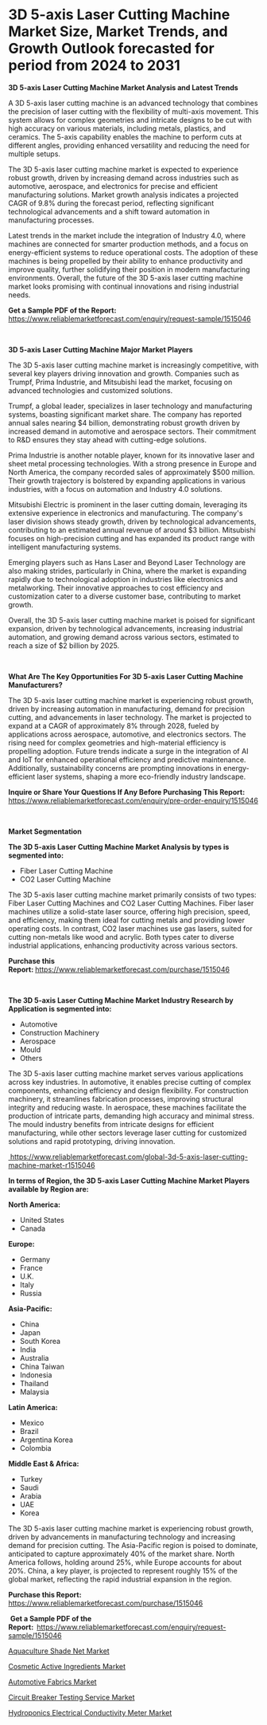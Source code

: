 <p><h1>3D 5-axis Laser Cutting Machine Market Size, Market Trends, and Growth Outlook forecasted for period from 2024 to 2031</h1></p><p><strong>3D 5-axis Laser Cutting Machine Market Analysis and Latest Trends</strong></p>
<p><p>A 3D 5-axis laser cutting machine is an advanced technology that combines the precision of laser cutting with the flexibility of multi-axis movement. This system allows for complex geometries and intricate designs to be cut with high accuracy on various materials, including metals, plastics, and ceramics. The 5-axis capability enables the machine to perform cuts at different angles, providing enhanced versatility and reducing the need for multiple setups.</p><p>The 3D 5-axis laser cutting machine market is expected to experience robust growth, driven by increasing demand across industries such as automotive, aerospace, and electronics for precise and efficient manufacturing solutions. Market growth analysis indicates a projected CAGR of 9.8% during the forecast period, reflecting significant technological advancements and a shift toward automation in manufacturing processes.</p><p>Latest trends in the market include the integration of Industry 4.0, where machines are connected for smarter production methods, and a focus on energy-efficient systems to reduce operational costs. The adoption of these machines is being propelled by their ability to enhance productivity and improve quality, further solidifying their position in modern manufacturing environments. Overall, the future of the 3D 5-axis laser cutting machine market looks promising with continual innovations and rising industrial needs.</p></p>
<p><strong>Get a Sample PDF of the Report:&nbsp;</strong> <a href="https://www.reliablemarketforecast.com/enquiry/request-sample/1515046?utm_campaign=1108&utm_medium=2&utm_source=Github&utm_content=ia&utm_term=27102024&utm_id=3d-5-axis-laser-cutting-machine">https://www.reliablemarketforecast.com/enquiry/request-sample/1515046</a></p>
<p>&nbsp;</p>
<p><strong>3D 5-axis Laser Cutting Machine Major Market Players</strong></p>
<p><p>The 3D 5-axis laser cutting machine market is increasingly competitive, with several key players driving innovation and growth. Companies such as Trumpf, Prima Industrie, and Mitsubishi lead the market, focusing on advanced technologies and customized solutions.</p><p>Trumpf, a global leader, specializes in laser technology and manufacturing systems, boasting significant market share. The company has reported annual sales nearing $4 billion, demonstrating robust growth driven by increased demand in automotive and aerospace sectors. Their commitment to R&D ensures they stay ahead with cutting-edge solutions.</p><p>Prima Industrie is another notable player, known for its innovative laser and sheet metal processing technologies. With a strong presence in Europe and North America, the company recorded sales of approximately $500 million. Their growth trajectory is bolstered by expanding applications in various industries, with a focus on automation and Industry 4.0 solutions.</p><p>Mitsubishi Electric is prominent in the laser cutting domain, leveraging its extensive experience in electronics and manufacturing. The company's laser division shows steady growth, driven by technological advancements, contributing to an estimated annual revenue of around $3 billion. Mitsubishi focuses on high-precision cutting and has expanded its product range with intelligent manufacturing systems.</p><p>Emerging players such as Hans Laser and Beyond Laser Technology are also making strides, particularly in China, where the market is expanding rapidly due to technological adoption in industries like electronics and metalworking. Their innovative approaches to cost efficiency and customization cater to a diverse customer base, contributing to market growth.</p><p>Overall, the 3D 5-axis laser cutting machine market is poised for significant expansion, driven by technological advancements, increasing industrial automation, and growing demand across various sectors, estimated to reach a size of $2 billion by 2025.</p></p>
<p>&nbsp;</p>
<p><strong>What Are The Key Opportunities For 3D 5-axis Laser Cutting Machine Manufacturers?</strong></p>
<p><p>The 3D 5-axis laser cutting machine market is experiencing robust growth, driven by increasing automation in manufacturing, demand for precision cutting, and advancements in laser technology. The market is projected to expand at a CAGR of approximately 8% through 2028, fueled by applications across aerospace, automotive, and electronics sectors. The rising need for complex geometries and high-material efficiency is propelling adoption. Future trends indicate a surge in the integration of AI and IoT for enhanced operational efficiency and predictive maintenance. Additionally, sustainability concerns are prompting innovations in energy-efficient laser systems, shaping a more eco-friendly industry landscape.</p></p>
<p><strong>Inquire or Share Your Questions If Any Before Purchasing This Report:</strong> <a href="https://www.reliablemarketforecast.com/enquiry/pre-order-enquiry/1515046?utm_campaign=1108&utm_medium=2&utm_source=Github&utm_content=ia&utm_term=27102024&utm_id=3d-5-axis-laser-cutting-machine">https://www.reliablemarketforecast.com/enquiry/pre-order-enquiry/1515046</a></p>
<p>&nbsp;</p>
<p><strong>Market Segmentation</strong></p>
<p><strong>The 3D 5-axis Laser Cutting Machine Market Analysis by types is segmented into:</strong></p>
<p><ul><li>Fiber Laser Cutting Machine</li><li>CO2 Laser Cutting Machine</li></ul></p>
<p><p>The 3D 5-axis laser cutting machine market primarily consists of two types: Fiber Laser Cutting Machines and CO2 Laser Cutting Machines. Fiber laser machines utilize a solid-state laser source, offering high precision, speed, and efficiency, making them ideal for cutting metals and providing lower operating costs. In contrast, CO2 laser machines use gas lasers, suited for cutting non-metals like wood and acrylic. Both types cater to diverse industrial applications, enhancing productivity across various sectors.</p></p>
<p><strong>Purchase this Report:&nbsp;</strong><a href="https://www.reliablemarketforecast.com/purchase/1515046?utm_campaign=1108&utm_medium=2&utm_source=Github&utm_content=ia&utm_term=27102024&utm_id=3d-5-axis-laser-cutting-machine">https://www.reliablemarketforecast.com/purchase/1515046</a></p>
<p>&nbsp;</p>
<p><strong>The 3D 5-axis Laser Cutting Machine Market Industry Research by Application is segmented into:</strong></p>
<p><ul><li>Automotive</li><li>Construction Machinery</li><li>Aerospace</li><li>Mould</li><li>Others</li></ul></p>
<p><p>The 3D 5-axis laser cutting machine market serves various applications across key industries. In automotive, it enables precise cutting of complex components, enhancing efficiency and design flexibility. For construction machinery, it streamlines fabrication processes, improving structural integrity and reducing waste. In aerospace, these machines facilitate the production of intricate parts, demanding high accuracy and minimal stress. The mould industry benefits from intricate designs for efficient manufacturing, while other sectors leverage laser cutting for customized solutions and rapid prototyping, driving innovation.</p></p>
<p><a href="https://www.reliablemarketforecast.com/global-3d-5-axis-laser-cutting-machine-market-r1515046?utm_campaign=1108&utm_medium=2&utm_source=Github&utm_content=ia&utm_term=27102024&utm_id=3d-5-axis-laser-cutting-machine">&nbsp;https://www.reliablemarketforecast.com/global-3d-5-axis-laser-cutting-machine-market-r1515046</a></p>
<p><strong>In terms of Region, the 3D 5-axis Laser Cutting Machine Market Players available by Region are:</strong></p>
<p>
    <p> <strong> North America: </strong>
        <ul>
            <li>United States</li>
            <li>Canada</li>
        </ul>
        </p> 
    <p> <strong> Europe: </strong>
        <ul>
            <li>Germany</li>
            <li>France</li>
            <li>U.K.</li>
            <li>Italy</li>
            <li>Russia</li>
        </ul>
        </p> 
    <p> <strong> Asia-Pacific: </strong>
        <ul>
            <li>China</li>
            <li>Japan</li>
            <li>South Korea</li>
            <li>India</li>
            <li>Australia</li>
            <li>China Taiwan</li>
            <li>Indonesia</li>
            <li>Thailand</li>
            <li>Malaysia</li>
        </ul>
        </p> 
    <p> <strong> Latin America: </strong>
        <ul>
            <li>Mexico</li>
            <li>Brazil</li>
            <li>Argentina Korea</li>
            <li>Colombia</li>
        </ul>
        </p> 
    <p> <strong> Middle East & Africa: </strong>
        <ul>
            <li>Turkey</li>
            <li>Saudi</li>
            <li>Arabia</li>
            <li>UAE</li>
            <li>Korea</li>
        </ul>
    </p>
    </p>
<p><p>The 3D 5-axis laser cutting machine market is experiencing robust growth, driven by advancements in manufacturing technology and increasing demand for precision cutting. The Asia-Pacific region is poised to dominate, anticipated to capture approximately 40% of the market share. North America follows, holding around 25%, while Europe accounts for about 20%. China, a key player, is projected to represent roughly 15% of the global market, reflecting the rapid industrial expansion in the region.</p></p>
<p><strong>Purchase this Report: </strong><a href="https://www.reliablemarketforecast.com/purchase/1515046?utm_campaign=1108&utm_medium=2&utm_source=Github&utm_content=ia&utm_term=27102024&utm_id=3d-5-axis-laser-cutting-machine">https://www.reliablemarketforecast.com/purchase/1515046</a></p>
<p>&nbsp;<strong>Get a Sample PDF of the Report:&nbsp;&nbsp;</strong><a href="https://www.reliablemarketforecast.com/enquiry/request-sample/1515046?utm_campaign=1108&utm_medium=2&utm_source=Github&utm_content=ia&utm_term=27102024&utm_id=3d-5-axis-laser-cutting-machine">https://www.reliablemarketforecast.com/enquiry/request-sample/1515046</a></p>
<p><strong></strong></p>
<p><p><a href="https://github.com/cecilebbruhter/Market-Research-Report-List-1/blob/main/aquaculture-shade-net-market.md?utm_campaign=1108&utm_medium=2&utm_source=Github&utm_content=ia&utm_term=27102024&utm_id=3d-5-axis-laser-cutting-machine">Aquaculture Shade Net Market</a></p><p><a href="https://medium.com/@deshawnj39lau/strategic-forecast-for-the-cosmetic-active-ingredients-market-growth-trends-size-2024-2031-0294d218fc2e?utm_campaign=1108&utm_medium=2&utm_source=Github&utm_content=ia&utm_term=27102024&utm_id=3d-5-axis-laser-cutting-machine">Cosmetic Active Ingredients Market</a></p><p><a href="https://medium.com/@jilliesetpw0/competitive-intelligence-in-the-automotive-fabrics-market-key-players-strategies-and-market-2216b41de1b6?postPublishedType=repub&utm_campaign=1108&utm_medium=2&utm_source=Github&utm_content=ia&utm_term=27102024&utm_id=3d-5-axis-laser-cutting-machine">Automotive Fabrics Market</a></p><p><a href="https://www.linkedin.com/pulse/global-circuit-breaker-testing-service-market-analysis-pvjtc?utm_campaign=1108&utm_medium=2&utm_source=Github&utm_content=ia&utm_term=27102024&utm_id=3d-5-axis-laser-cutting-machine">Circuit Breaker Testing Service Market</a></p><p><a href="https://github.com/nekolalrclippo/Market-Research-Report-List-1/blob/main/hydroponics-electrical-conductivity-meter-market.md?utm_campaign=1108&utm_medium=2&utm_source=Github&utm_content=ia&utm_term=27102024&utm_id=3d-5-axis-laser-cutting-machine">Hydroponics Electrical Conductivity Meter Market</a></p></p>